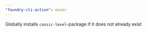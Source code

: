 ```yaml
---
"foundry-cli-action": minor
---
```


Globally installs `cassic-level`-package if it does not already exist
